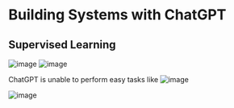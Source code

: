# Building Systems with ChatGPT

## Supervised Learning
![image](https://github.com/devRawnie/Large-Language-Models/assets/43227329/8dc80b34-d6d2-4e39-b691-1ae782bc8267)
![image](https://github.com/devRawnie/Large-Language-Models/assets/43227329/05b0c8d7-5ab5-42ae-aa8a-84e287a47c09)

ChatGPT is unable to perform easy tasks like
![image](https://github.com/devRawnie/Large-Language-Models/assets/43227329/34de56d6-6805-4014-8807-b0e4961291b8)

![image](https://github.com/devRawnie/Large-Language-Models/assets/43227329/01921043-d151-4d29-a71e-7fd6e8b186a5)
